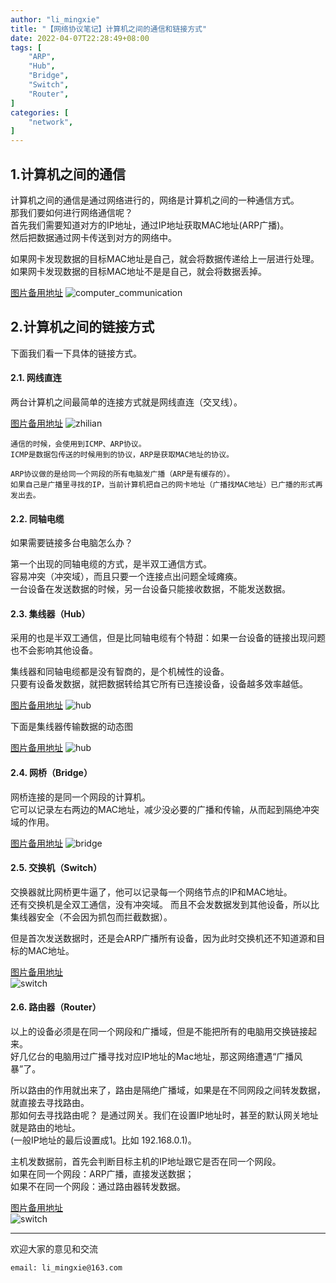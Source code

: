 ```yaml
---
author: "li_mingxie"
title: "【网络协议笔记】计算机之间的通信和链接方式"
date: 2022-04-07T22:28:49+08:00
tags: [
    "ARP",
    "Hub",
    "Bridge",
    "Switch",
    "Router",
]
categories: [
    "network",
]
---
```


## 1.计算机之间的通信

计算机之间的通信是通过网络进行的，网络是计算机之间的一种通信方式。  
那我们要如何进行网络通信呢？  
首先我们需要知道对方的IP地址，通过IP地址获取MAC地址(ARP广播)。  
然后把数据通过网卡传送到对方的网络中。  <!--more-->

如果网卡发现数据的目标MAC地址是自己，就会将数据传递给上一层进行处理。  
如果网卡发现数据的目标MAC地址不是是自己，就会将数据丢掉。

[图片备用地址](https://limingxie.github.io/images/network/computer_communication/computer_communication.png)
![computer_communication](https://mingxie-blog.oss-cn-beijing.aliyuncs.com/image/network/computer_communication/computer_communication.png)

## 2.计算机之间的链接方式

下面我们看一下具体的链接方式。

#### 2.1. 网线直连  

两台计算机之间最简单的连接方式就是网线直连（交叉线）。

[图片备用地址](https://limingxie.github.io/images/network/computer_communication/zhilian.png)
![zhilian](https://mingxie-blog.oss-cn-beijing.aliyuncs.com/image/network/computer_communication/zhilian.png)

```
通信的时候，会使用到ICMP、ARP协议。  
ICMP是数据包传送的时候用到的协议，ARP是获取MAC地址的协议。  

ARP协议做的是给同一个网段的所有电脑发广播（ARP是有缓存的）。  
如果自己是广播里寻找的IP，当前计算机把自己的网卡地址（广播找MAC地址）已广播的形式再发出去。
```

#### 2.2. 同轴电缆

如果需要链接多台电脑怎么办？

第一个出现的同轴电缆的方式，是半双工通信方式。  
容易冲突（冲突域），而且只要一个连接点出问题全域瘫痪。  
一台设备在发送数据的时候，另一台设备只能接收数据，不能发送数据。  

#### 2.3. 集线器（Hub）  

采用的也是半双工通信，但是比同轴电缆有个特甜：如果一台设备的链接出现问题也不会影响其他设备。  

集线器和同轴电缆都是没有智商的，是个机械性的设备。  
只要有设备发数据，就把数据转给其它所有已连接设备，设备越多效率越低。

[图片备用地址](https://limingxie.github.io/images/network/computer_communication/hub.png)
![hub](https://mingxie-blog.oss-cn-beijing.aliyuncs.com/image/network/computer_communication/hub.png?x-oss-process=image/resize,w_600,m_lfit)

下面是集线器传输数据的动态图

[图片备用地址](https://limingxie.github.io/images/network/computer_communication/hub_gif.gif)
![hub](https://mingxie-blog.oss-cn-beijing.aliyuncs.com/image/network/computer_communication/hub_git.gif?x-oss-process=image/resize,w_600,m_lfit)

#### 2.4. 网桥（Bridge）

网桥连接的是同一个网段的计算机。  
它可以记录左右两边的MAC地址，减少没必要的广播和传输，从而起到隔绝冲突域的作用。  

[图片备用地址](https://limingxie.github.io/images/network/computer_communication/bridge.png)
![bridge](https://mingxie-blog.oss-cn-beijing.aliyuncs.com/image/network/computer_communication/bridge.png?x-oss-process=image/resize,w_600,m_lfit)

#### 2.5. 交换机（Switch）

交换器就比网桥更牛逼了，他可以记录每一个网络节点的IP和MAC地址。  
还有交换机是全双工通信，没有冲突域。
而且不会发数据发到其他设备，所以比集线器安全（不会因为抓包而拦截数据）。

但是首次发送数据时，还是会ARP广播所有设备，因为此时交换机还不知道源和目标的MAC地址。

[图片备用地址](https://limingxie.github.io/images/network/computer_communication/switch.png)  
![switch](https://mingxie-blog.oss-cn-beijing.aliyuncs.com/image/network/computer_communication/switch.png?x-oss-process=image/resize,w_600,m_lfit)

#### 2.6. 路由器（Router）

以上的设备必须是在同一个网段和广播域，但是不能把所有的电脑用交换链接起来。  
好几亿台的电脑用过广播寻找对应IP地址的Mac地址，那这网络遭遇“广播风暴”了。

所以路由的作用就出来了，路由是隔绝广播域，如果是在不同网段之间转发数据，就直接去寻找路由。  
那如何去寻找路由呢？ 是通过网关。我们在设置IP地址时，甚至的默认网关地址就是路由的地址。  
(一般IP地址的最后设置成1。比如 192.168.0.1)。  

主机发数据前，首先会判断目标主机的IP地址跟它是否在同一个网段。  
如果在同一个网段：ARP广播，直接发送数据；  
如果不在同一个网段：通过路由器转发数据。  

[图片备用地址](https://limingxie.github.io/images/network/computer_communication/router.png)  
![switch](https://mingxie-blog.oss-cn-beijing.aliyuncs.com/image/network/computer_communication/router.png?x-oss-process=image/resize,w_900,m_lfit)

----------------------------------------------
欢迎大家的意见和交流

`email: li_mingxie@163.com`
